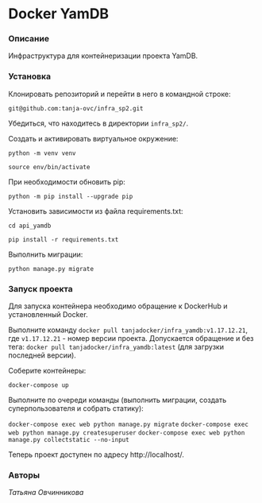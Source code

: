 # Docker YamDB

### Описание
Инфраструктура для контейнеризации проекта YamDB.

### Установка
Клонировать репозиторий и перейти в него в командной строке:

```git@github.com:tanja-ovc/infra_sp2.git```

Убедиться, что находитесь в директории ```infra_sp2/```.

Cоздать и активировать виртуальное окружение:

```python -m venv venv```

```source env/bin/activate```

При необходимости обновить pip:

```python -m pip install --upgrade pip```

Установить зависимости из файла requirements.txt:

```cd api_yamdb```

```pip install -r requirements.txt```

Выполнить миграции:

```python manage.py migrate```

### Запуск проекта

Для запуска контейнера необходимо обращение к DockerHub и установленный Docker.

Выполните команду ```docker pull tanjadocker/infra_yamdb:v1.17.12.21```, где ```v1.17.12.21``` - номер версии проекта. Допускается обращение и без тега: ```docker pull tanjadocker/infra_yamdb:latest``` (для загрузки последней версии).

Соберите контейнеры:

```docker-compose up```

Выполните по очереди команды (выполнить миграции, создать суперпользователя и собрать статику):

```docker-compose exec web python manage.py migrate```
```docker-compose exec web python manage.py createsuperuser```
```docker-compose exec web python manage.py collectstatic --no-input```

Теперь проект доступен по адресу http://localhost/.

### Авторы
_Татьяна Овчинникова_
